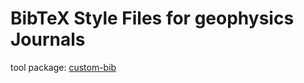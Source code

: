 # BibTeX Style Files for geophysics Journals

tool package: [custom-bib](https://ctan.org/tex-archive/macros/latex/contrib/custom-bib/)
